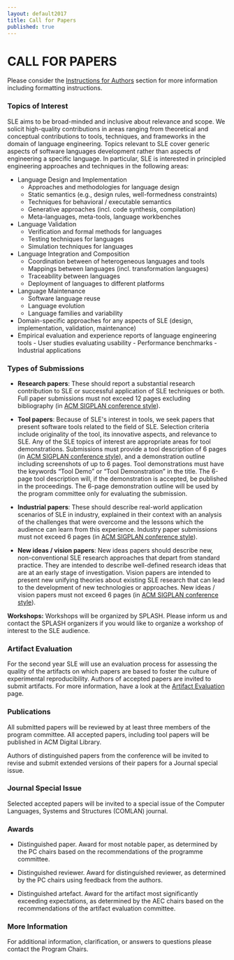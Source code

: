 ```yaml
---
layout: default2017
title: Call for Papers
published: true
---
```


# CALL FOR PAPERS

Please consider the [Instructions for Authors](http://sleconf.org/2017/InstructionsForAuthors.html) section for more information including formatting instructions.

### Topics of Interest

SLE aims to be broad-minded and inclusive about relevance and scope. We solicit high-quality contributions in areas ranging from theoretical and conceptual contributions to tools, techniques, and frameworks in the domain of language engineering. Topics relevant to SLE cover generic aspects of software languages development rather than aspects of engineering a specific language. In particular, SLE is interested in principled engineering approaches and techniques in the following areas:

- Language Design and Implementation
    - Approaches and methodologies for language design 
    - Static semantics (e.g., design rules, well-formedness constraints)
    - Techniques for behavioral / executable semantics
    - Generative approaches (incl. code synthesis, compilation)
    - Meta-languages, meta-tools, language workbenches
- Language Validation
     - Verification and formal methods for languages
     - Testing techniques for languages
     - Simulation techniques for languages
- Language Integration and Composition
     - Coordination between of heterogeneous languages and tools
     - Mappings between languages (incl. transformation languages)
     - Traceability between languages
     - Deployment of languages to different platforms
- Language Maintenance
     - Software language reuse
     - Language evolution 
     - Language families and variability 
- Domain-specific approaches for any aspects of SLE (design, implementation, validation, maintenance)
- Empirical evaluation and experience reports of language engineering tools
      - User studies evaluating usability 
      - Performance benchmarks
      - Industrial applications

### Types of Submissions

- **Research papers**: These should report a substantial research contribution to SLE or successful application of SLE techniques or both. Full paper submissions must not exceed 12 pages excluding bibliography (in [ACM SIGPLAN conference style](http://www.sigplan.org/Resources/Author/)).

- **Tool papers**: Because of SLE's interest in tools, we seek papers that present software tools related to the field of SLE. Selection criteria include originality of the tool, its innovative aspects, and relevance to SLE. Any of the SLE topics of interest are appropriate areas for tool demonstrations. Submissions must provide a tool description of 6 pages (in [ACM SIGPLAN conference style](http://www.sigplan.org/Resources/Author/)), and a demonstration outline including screenshots of up to 6 pages. Tool demonstrations must have the keywords “Tool Demo” or “Tool Demonstration” in the title. The 6-page tool description will, if the demonstration is accepted, be published in the proceedings. The 6-page demonstration outline will be used by the program committee only for evaluating the submission.

- **Industrial papers**: These should describe real-world application scenarios of SLE in industry, explained in their context with an analysis of the challenges that were overcome and the lessons which the audience can learn from this experience. Industry paper submissions must not exceed 6 pages (in [ACM SIGPLAN conference style](http://www.sigplan.org/Resources/Author/)).

- **New ideas / vision papers**: New ideas papers should describe new, non-conventional SLE research approaches that depart from standard practice. They are intended to describe well-defined research ideas that are at an early stage of investigation. Vision papers are intended to present new unifying theories about existing SLE research that can lead to the development of new technologies or approaches. New ideas / vision papers must not exceed 6 pages (in [ACM SIGPLAN conference style](http://www.sigplan.org/Resources/Author/)).

**Workshops:** Workshops will be organized by SPLASH. Please inform us and contact the SPLASH organizers if you would like to organize a workshop of interest to the SLE audience.

### Artifact Evaluation

For the second year SLE will use an evaluation process for assessing the quality of the artifacts on which papers are based to foster the culture of experimental reproducibility. Authors of accepted papers are invited to submit artifacts. For more information, have a look at the [Artifact Evaluation](http://www.sleconf.org/2017/ArtifactEvaluation.html) page.


### Publications

All submitted papers will be reviewed by at least three members of the program committee. All accepted papers, including tool papers will be published in ACM Digital Library.  

Authors of distinguished papers from the conference will be invited to revise and submit extended versions of their papers for a Journal special issue.

### Journal Special Issue 

Selected accepted papers will be invited to a special issue of the Computer Languages, Systems and Structures (COMLAN) journal.

### Awards

- Distinguished paper. Award for most notable paper, as determined by the PC chairs based on the recommendations of the programme committee.

- Distinguished reviewer. Award for distinguished reviewer, as determined by the PC chairs using feedback from the authors.

- Distinguished artefact. Award for the artifact most significantly exceeding expectations, as determined by the AEC chairs based on the recommendations of the artifact evaluation committee.

### More Information

For additional information, clarification, or answers to questions please contact the Program Chairs.
